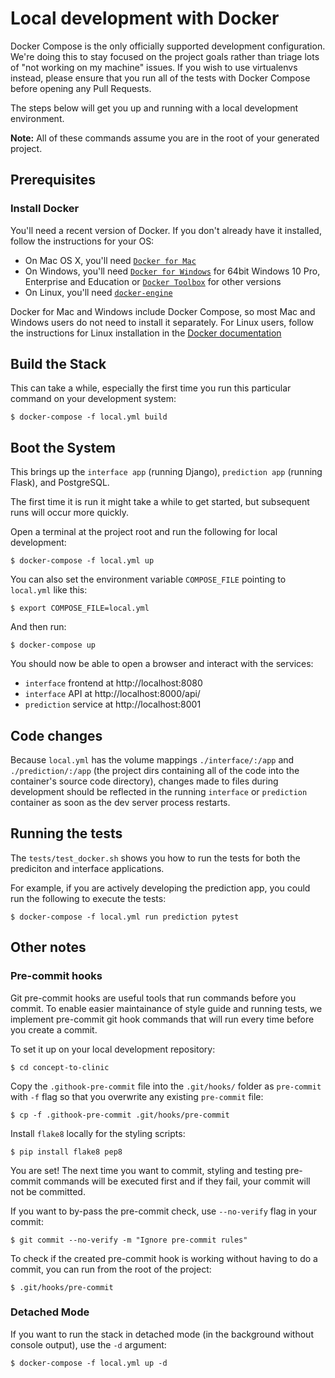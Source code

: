 Local development with Docker
=============================

Docker Compose is the only officially supported development configuration. We're doing this to stay focused on the project goals rather than triage lots of "not working on my machine" issues. If you wish to use virtualenvs instead, please ensure that you run all of the tests with Docker Compose before opening any Pull Requests.


The steps below will get you up and running with a local development environment.

**Note:** All of these commands assume you are in the root of your generated project.


## Prerequisites

### Install Docker

You'll need a recent version of Docker. If you don't already have it installed, follow the instructions for your OS:

- On Mac OS X, you'll need [`Docker for Mac`](https://docs.docker.com/engine/installation/mac/)
- On Windows, you'll need [`Docker for Windows`](https://docs.docker.com/engine/installation/windows/)  for 64bit Windows 10 Pro, Enterprise and Education or [`Docker Toolbox`](https://docs.docker.com/toolbox/overview/) for other versions
- On Linux, you'll need [`docker-engine`](https://docs.docker.com/engine/installation/)

Docker for Mac and Windows include Docker Compose, so most Mac and Windows users do not need to install it separately. For Linux users, follow the instructions for Linux installation in the [Docker documentation](https://docs.docker.com/compose/install/)


## Build the Stack

This can take a while, especially the first time you run this particular command
on your development system:

    $ docker-compose -f local.yml build


## Boot the System

This brings up the `interface app` (running Django), `prediction app` (running Flask), and PostgreSQL.

The first time it is run it might take a while to get started, but subsequent
runs will occur more quickly.

Open a terminal at the project root and run the following for local development:

    $ docker-compose -f local.yml up

You can also set the environment variable `COMPOSE_FILE` pointing to `local.yml` like this:

    $ export COMPOSE_FILE=local.yml

And then run:

    $ docker-compose up

You should now be able to open a browser and interact with the services:
 
- `interface` frontend at http://localhost:8080
- `interface` API at http://localhost:8000/api/
- `prediction` service at http://localhost:8001


## Code changes

Because `local.yml` has the volume mappings `./interface/:/app` and `./prediction/:/app` (the project dirs containing all of the code into the container's source code directory), changes made to files during development should be reflected in the running `interface` or `prediction` container as soon as the dev server process restarts.

## Running the tests

The `tests/test_docker.sh` shows you how to run the tests for both the prediciton and interface applications.

For example, if you are actively developing the prediction app, you could run the following to execute the tests:

    $ docker-compose -f local.yml run prediction pytest

## Other notes

### Pre-commit hooks
Git pre-commit hooks are useful tools that run commands before you commit. To enable easier maintainance of style guide and running tests, we implement pre-commit git hook commands that will run every time before you create a commit.

To set it up on your local development repository:

    $ cd concept-to-clinic

Copy the `.githook-pre-commit` file into the `.git/hooks/` folder as `pre-commit` with `-f` flag so that you overwrite any existing `pre-commit` file:

    $ cp -f .githook-pre-commit .git/hooks/pre-commit

Install `flake8` locally for the styling scripts:

    $ pip install flake8 pep8

You are set! The next time you want to commit, styling and testing pre-commit commands will be executed first and if they fail, your commit will not be committed.

If you want to by-pass the pre-commit check, use `--no-verify` flag in your commit:

    $ git commit --no-verify -m "Ignore pre-commit rules"

To check if the created pre-commit hook is working without having to do a commit, you can run from the root of the project:

    $ .git/hooks/pre-commit

### Detached Mode

If you want to run the stack in detached mode (in the background without console output), use the `-d` argument:

    $ docker-compose -f local.yml up -d

